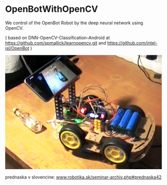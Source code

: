 # OpenBotWithOpenCV

We control of the OpenBot Robot by the deep neural network using OpenCV.

( based on DNN-OpenCV-Classification-Android at https://github.com/spmallick/learnopencv.git
and https://github.com/intel-isl/OpenBot )

![openbot with androbot](androbot.png)

prednaska v slovencine: www.robotika.sk/seminar-archiv.php#prednaska42
